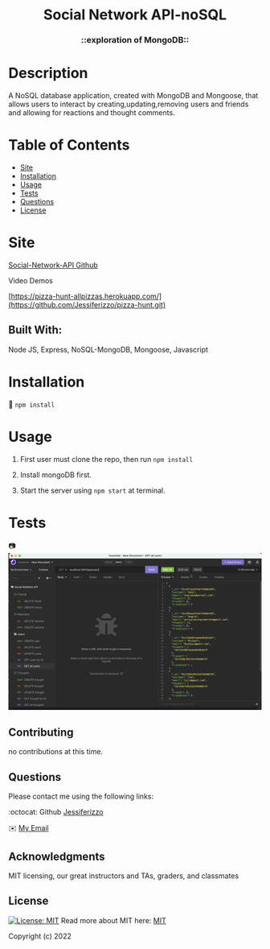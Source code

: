 <h1 align="center"> Social Network API-noSQL </h1>  
  
<h3 align="center">::exploration of MongoDB:: </h3>

  # Description
  A NoSQL database application, created with MongoDB and Mongoose, that allows users to interact by creating,updating,removing users and friends and allowing for reactions and thought comments.

  # Table of Contents
  * [Site](#site)
  * [Installation](#installation)
  * [Usage](#usage)
  * [Tests](#tests)
  * [Questions](#questions)
  * [License](#license)
  
  # Site 
  [Social-Network-API Github](https://github.com/Jessiferizzo/noSQL-social-network-API.git)
  
  Video Demos

  [https://pizza-hunt-allpizzas.herokuapp.com/](https://github.com/Jessiferizzo/pizza-hunt.git)


  ## Built With:
  Node JS, Express, NoSQL-MongoDB, Mongoose, Javascript
  
  # Installation
  💾 
  `npm install`
  
  # Usage
  1. First user must clone the repo, then run `npm install`

  2. Install mongoDB first. 
  
  3. Start the server using `npm start` at terminal.
  
  # Tests

📷 
![picture of app](./public/assets/images/Screen%20Shot%202022-07-03%20at%2011.20.49%20PM.png)

  ## Contributing
   no contributions at this time.
  
  ## Questions
  Please contact me using the following links:

  :octocat: Github [Jessiferizzo](https://github.com/jessiferizzo) 

  ✉️ [My Email](mailto:jsisavath2@gmail.com)

  ## Acknowledgments
 MIT licensing, our great instructors and TAs, graders, and classmates

  ## License
  [![License: MIT](https://img.shields.io/badge/License-MIT-green.svg)](https://opensource.org/licenses/MIT)
  Read more about MIT here:
  [MIT](https://opensource.org/licenses/MIT)

  Copyright (c) 2022 